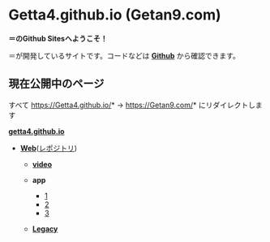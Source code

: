 # Getta4.github.io (Getan9.com)
**＝のGithub Sitesへようこそ！**

＝が開発しているサイトです。コードなどは **[Github](https://github.com/getta4/getta4.github.io)** から確認できます。

## 現在公開中のページ
すべて https://Getta4.github.io/* → https://Getan9.com/* にリダイレクトします

**[getta4.github.io](https://getta4.github.io)**

* **[Web](https://getta4.github.io/Web "Web")**([レポジトリ](https://github.com/getta4/Web "Githubに飛びます"))
    * **[video](https://getta4.github.io/Web/video "教育版Youtubeから動画を拾って再生できるサイトです。")**

    * **app**
        * [1](https://getta4.github.io/Web/app/1 "テトリスっぽいゲームです")
        * [2](https://getta4.github.io/Web/app/2 "改造版 Iミノだけ流れてきます")
        * [3](https://getta4.github.io/Web/app/2 "改造版 速度が最初のままから変化しません")
    
    * **[Legacy](https://getta4.github.io/Web/Legacy "harhar021.comのアーカイブです。")**
